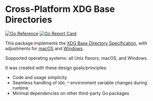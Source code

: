 # Cross-Platform XDG Base Directories

[![Go Reference](https://pkg.go.dev/badge/github.com/tzrikka/xdg.svg)](https://pkg.go.dev/github.com/tzrikka/xdg)
[![Go Report Card](https://goreportcard.com/badge/github.com/tzrikka/xdg)](https://goreportcard.com/report/github.com/tzrikka/xdg)

This package implements the [XDG Base Directory Specification](https://specifications.freedesktop.org/basedir-spec/latest/), with adjustments for [macOS](https://developer.apple.com/library/archive/documentation/FileManagement/Conceptual/FileSystemProgrammingGuide/MacOSXDirectories/MacOSXDirectories.html#//apple_ref/doc/uid/TP40010672-CH10-SW1) and [Windows](http://learn.microsoft.com/en-us/windows/win32/shell/knownfolderid).

Supported operating systems: all Unix flavors, macOS, and Windows.

It was created with these design goals/principles:

- Code and usage simplicity
- Seamless handling of `XDG_*` environment variable changes during runtime
- Minimal dependencies on other third-party Go packages
